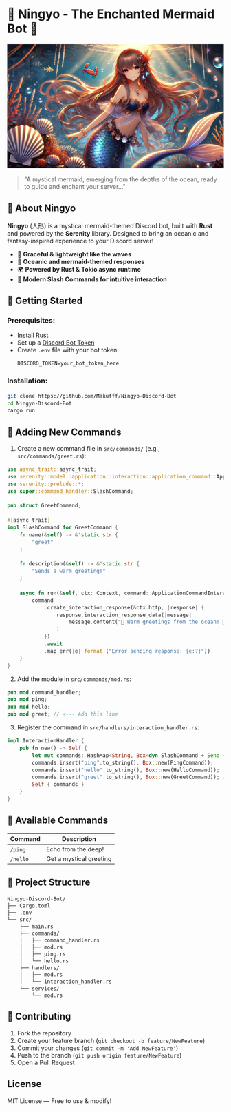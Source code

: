 # 🌊 Ningyo - The Enchanted Mermaid Bot 🌊

![Ningyo Banner](/assets/banner.webp)

> "A mystical mermaid, emerging from the depths of the ocean, ready to guide and enchant your server..." 

## 🌊 About Ningyo
**Ningyo** (人形) is a mystical mermaid-themed Discord bot, built with **Rust** and powered by the **Serenity** library. Designed to bring an oceanic and fantasy-inspired experience to your Discord server!

- 🌿 **Graceful & lightweight like the waves**
- 🌊 **Oceanic and mermaid-themed responses**
- 🌍 **Powered by Rust & Tokio async runtime**
- 🌟 **Modern Slash Commands for intuitive interaction**

## 🐠 Getting Started
### Prerequisites:
- Install [Rust](https://www.rust-lang.org/tools/install)
- Set up a [Discord Bot Token](https://discord.com/developers/applications)
- Create `.env` file with your bot token:
  ```env
  DISCORD_TOKEN=your_bot_token_here
  ```

### Installation:
```sh
git clone https://github.com/Makufff/Ningyo-Discord-Bot
cd Ningyo-Discord-Bot
cargo run
```

## 🌊 Adding New Commands

1. Create a new command file in `src/commands/` (e.g., `src/commands/greet.rs`):
```rust
use async_trait::async_trait;
use serenity::model::application::interaction::application_command::ApplicationCommandInteraction;
use serenity::prelude::*;
use super::command_handler::SlashCommand;

pub struct GreetCommand;

#[async_trait]
impl SlashCommand for GreetCommand {
    fn name(&self) -> &'static str {
        "greet"
    }

    fn description(&self) -> &'static str {
        "Sends a warm greeting!"
    }

    async fn run(&self, ctx: Context, command: ApplicationCommandInteraction) -> Result<(), String> {
        command
            .create_interaction_response(&ctx.http, |response| {
                response.interaction_response_data(|message| 
                    message.content("🌊 Warm greetings from the ocean! 🧜‍♀️")
                )
            })
            .await
            .map_err(|e| format!("Error sending response: {e:?}"))
    }
}
```

2. Add the module in `src/commands/mod.rs`:
```rust
pub mod command_handler;
pub mod ping;
pub mod hello;
pub mod greet; // <--- Add this line
```


3. Register the command in `src/handlers/interaction_handler.rs`:
```rust
impl InteractionHandler {
    pub fn new() -> Self {
        let mut commands: HashMap<String, Box<dyn SlashCommand + Send + Sync>> = HashMap::new();
        commands.insert("ping".to_string(), Box::new(PingCommand));
        commands.insert("hello".to_string(), Box::new(HelloCommand));
        commands.insert("greet".to_string(), Box::new(GreetCommand)); // <--- Add this line
        Self { commands }
    }
}
```

## 🌌 Available Commands
| Command    | Description |
|------------|------------|
| `/ping`    | Echo from the deep! |
| `/hello`   | Get a mystical greeting |

## 🌊 Project Structure
```
Ningyo-Discord-Bot/
├── Cargo.toml
├── .env
└── src/
    ├── main.rs
    ├── commands/
    │   ├── command_handler.rs
    │   ├── mod.rs
    │   ├── ping.rs
    │   └── hello.rs
    ├── handlers/
    │   ├── mod.rs
    │   └── interaction_handler.rs
    └── services/
        └── mod.rs
```

## 🌌 Contributing
1. Fork the repository
2. Create your feature branch (`git checkout -b feature/NewFeature`)
3. Commit your changes (`git commit -m 'Add NewFeature'`)
4. Push to the branch (`git push origin feature/NewFeature`)
5. Open a Pull Request

## License
MIT License — Free to use & modify!